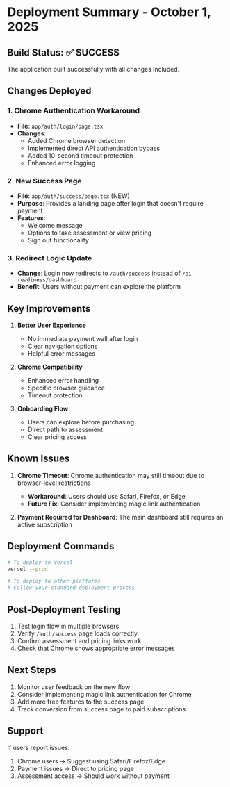 # Deployment Summary - October 1, 2025

## Build Status: ✅ SUCCESS

The application built successfully with all changes included.

## Changes Deployed

### 1. Chrome Authentication Workaround
- **File**: `app/auth/login/page.tsx`
- **Changes**: 
  - Added Chrome browser detection
  - Implemented direct API authentication bypass
  - Added 10-second timeout protection
  - Enhanced error logging

### 2. New Success Page
- **File**: `app/auth/success/page.tsx` (NEW)
- **Purpose**: Provides a landing page after login that doesn't require payment
- **Features**:
  - Welcome message
  - Options to take assessment or view pricing
  - Sign out functionality

### 3. Redirect Logic Update
- **Change**: Login now redirects to `/auth/success` instead of `/ai-readiness/dashboard`
- **Benefit**: Users without payment can explore the platform

## Key Improvements

1. **Better User Experience**
   - No immediate payment wall after login
   - Clear navigation options
   - Helpful error messages

2. **Chrome Compatibility**
   - Enhanced error handling
   - Specific browser guidance
   - Timeout protection

3. **Onboarding Flow**
   - Users can explore before purchasing
   - Direct path to assessment
   - Clear pricing access

## Known Issues

1. **Chrome Timeout**: Chrome authentication may still timeout due to browser-level restrictions
   - **Workaround**: Users should use Safari, Firefox, or Edge
   - **Future Fix**: Consider implementing magic link authentication

2. **Payment Required for Dashboard**: The main dashboard still requires an active subscription

## Deployment Commands

```bash
# To deploy to Vercel
vercel --prod

# To deploy to other platforms
# Follow your standard deployment process
```

## Post-Deployment Testing

1. Test login flow in multiple browsers
2. Verify `/auth/success` page loads correctly
3. Confirm assessment and pricing links work
4. Check that Chrome shows appropriate error messages

## Next Steps

1. Monitor user feedback on the new flow
2. Consider implementing magic link authentication for Chrome
3. Add more free features to the success page
4. Track conversion from success page to paid subscriptions

## Support

If users report issues:
1. Chrome users → Suggest using Safari/Firefox/Edge
2. Payment issues → Direct to pricing page
3. Assessment access → Should work without payment